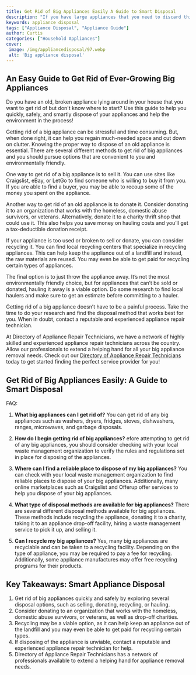 ```yaml
---
title: Get Rid of Big Appliances Easily A Guide to Smart Disposal
description: "If you have large appliances that you need to discard this guide will help you do it quickly and smartly Learn the best disposal process and make it easier than ever to get rid of unused appliances"
keywords: appliance disposal
tags: ["Appliance Disposal", "Appliance Guide"]
author: Curtis
categories: ["Household Appliances"]
cover: 
 image: /img/appliancedisposal/97.webp
 alt: 'Big appliance disposal'
---
```

## An Easy Guide to Get Rid of Ever-Growing Big Appliances 
Do you have an old, broken appliance lying around in your house that you want to get rid of but don't know where to start? Use this guide to help you quickly, safely, and smartly dispose of your appliances and help the environment in the process!

Getting rid of a big appliance can be stressful and time consuming. But, when done right, it can help you regain much-needed space and cut down on clutter. Knowing the proper way to dispose of an old appliance is essential. There are several different methods to get rid of big appliances and you should pursue options that are convenient to you and environmentally friendly. 

One way to get rid of a big appliance is to sell it. You can use sites like Craigslist, eBay, or LetGo to find someone who is willing to buy it from you. If you are able to find a buyer, you may be able to recoup some of the money you spent on the appliance.

Another way to get rid of an old appliance is to donate it. Consider donating it to an organization that works with the homeless, domestic abuse survivors, or veterans. Alternatively, donate it to a charity thrift shop that could use it. This also helps you save money on hauling costs and you’ll get a tax-deductible donation receipt.

If your appliance is too used or broken to sell or donate, you can consider recycling it. You can find local recycling centers that specialize in recycling appliances. This can help keep the appliance out of a landfill and instead, the raw materials are reused. You may even be able to get paid for recycling certain types of appliances. 

The final option is to just throw the appliance away. It’s not the most environmentally friendly choice, but for appliances that can’t be sold or donated, hauling it away is a viable option. Do some research to find local haulers and make sure to get an estimate before committing to a hauler.

Getting rid of a big appliance doesn’t have to be a painful process. Take the time to do your research and find the disposal method that works best for you. When in doubt, contact a reputable and experienced appliance repair technician. 

At Directory of Appliance Repair Technicians, we have a network of highly skilled and experienced appliance repair technicians across the country. Allow our professionals to extend a helping hand for all your big appliance removal needs. Check out our [Directory of Appliance Repair Technicians](./pages/appliance-repair-technicians) today to get started finding the perfect service provider for you!

## Get Rid of Big Appliances Easily: A Guide to Smart Disposal
 
 FAQ:
 
1. **What big appliances can I get rid of?** 
 You can get rid of any big appliances such as washers, dryers, fridges, stoves, dishwashers, ranges, microwaves, and garbage disposals.

2. **How do I begin getting rid of big appliances?**
 efore attempting to get rid of any big appliances, you should consider checking with your local waste management organization to verify the rules and regulations set in place for disposing of the appliances.

3. **Where can I find a reliable place to dispose of my big appliances?**
 You can check with your local waste management organization to find reliable places to dispose of your big appliances. Additionally, many online marketplaces such as Craigslist and Offerup offer services to help you dispose of your big appliances.

4. **What type of disposal methods are available for big appliances?**
 There are several different disposal methods available for big appliances. These methods include recycling the appliance, donating it to a charity, taking it to an appliance drop-off facility, hiring a waste management service to pick it up, and selling it.

5. **Can I recycle my big appliances?**
 Yes, many big appliances are recyclable and can be taken to a recycling facility. Depending on the type of appliance, you may be required to pay a fee for recycling. Additionally, some appliance manufactures may offer free recycling programs for their products.

## Key Takeaways: Smart Appliance Disposal
1. Get rid of big appliances quickly and safely by exploring several disposal options, such as selling, donating, recycling, or hauling. 
2. Consider donating to an organization that works with the homeless, domestic abuse survivors, or veterans, as well as drop-off charities.
3. Recycling may be a viable option, as it can help keep an appliance out of the landfill and you may even be able to get paid for recycling certain types.
4. If disposing of the appliance is unviable, contact a reputable and experienced appliance repair technician for help.
5. Directory of Appliance Repair Technicians has a network of professionals available to extend a helping hand for appliance removal needs.
